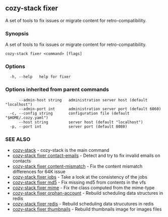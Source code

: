 ## cozy-stack fixer

A set of tools to fix issues or migrate content for retro-compatibility.

### Synopsis

A set of tools to fix issues or migrate content for retro-compatibility.

```
cozy-stack fixer <command> [flags]
```

### Options

```
  -h, --help   help for fixer
```

### Options inherited from parent commands

```
      --admin-host string   administration server host (default "localhost")
      --admin-port int      administration server port (default 6060)
  -c, --config string       configuration file (default "$HOME/.cozy.yaml")
      --host string         server host (default "localhost")
  -p, --port int            server port (default 8080)
```

### SEE ALSO

* [cozy-stack](cozy-stack.md)	 - cozy-stack is the main command
* [cozy-stack fixer contact-emails](cozy-stack_fixer_contact-emails.md)	 - Detect and try to fix invalid emails on contacts
* [cozy-stack fixer content-mismatch](cozy-stack_fixer_content-mismatch.md)	 - Fix the content mismatch differences for 64K issue
* [cozy-stack fixer jobs](cozy-stack_fixer_jobs.md)	 - Take a look at the consistency of the jobs
* [cozy-stack fixer md5](cozy-stack_fixer_md5.md)	 - Fix missing md5 from contents in the vfs
* [cozy-stack fixer mime](cozy-stack_fixer_mime.md)	 - Fix the class computed from the mime-type
* [cozy-stack fixer orphan-account](cozy-stack_fixer_orphan-account.md)	 - Rebuild scheduling data structures in redis
* [cozy-stack fixer redis](cozy-stack_fixer_redis.md)	 - Rebuild scheduling data strucutures in redis
* [cozy-stack fixer thumbnails](cozy-stack_fixer_thumbnails.md)	 - Rebuild thumbnails image for images files

